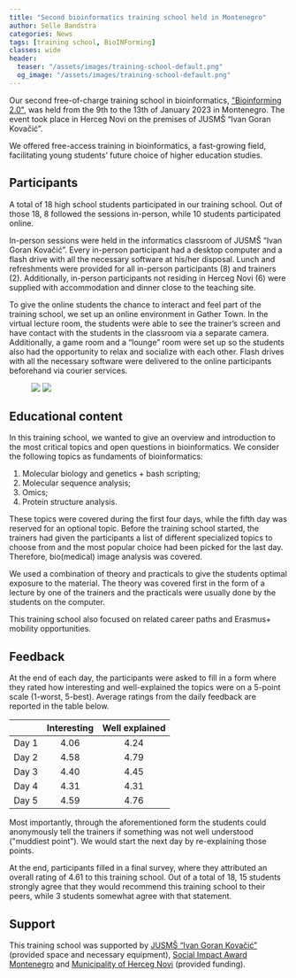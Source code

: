 ```yaml
---
title: "Second bioinformatics training school held in Montenegro"
author: Selle Bandstra
categories: News
tags: [training school, BioINForming]
classes: wide
header:
  teaser: "/assets/images/training-school-default.png"
  og_image: "/assets/images/training-school-default.png"
---
```


Our second free-of-charge training school in bioinformatics, ["Bioinforming 2.0"](/training-school/bioinforming-2.0/), was held from the 9th to the 13th of January 2023 in Montenegro. The event took place in Herceg Novi on the premises of JUSMŠ “Ivan Goran Kovačić”. 

We offered free-access training in bioinformatics, a fast-growing field, facilitating young students’ future choice of higher education studies.

## Participants

A total of 18 high school students participated in our training school. Out of those 18, 8 followed the sessions in-person, while 10 students participated online.

In-person sessions were held in the informatics classroom of JUSMŠ “Ivan Goran Kovačić”. Every in-person participant had a desktop computer and a flash drive with all the necessary software at his/her disposal. Lunch and refreshments were provided for all in-person participants (8) and trainers (2). Additionally, in-person participants not residing in Herceg Novi (6) were supplied with accommodation and dinner close to the teaching site.

To give the online students the chance to interact and feel part of the training school, we set up an online environment in Gather Town. In the virtual lecture room, the students were able to see the trainer’s screen and have contact with the students in the classroom via a separate camera. Additionally, a game room and a “lounge” room were set up so the students also had the opportunity to relax and socialize with each other. Flash drives with all the necessary software were delivered to the online participants beforehand via courier services.

<figure class="half">
  <a href="https://drive.google.com/uc?export=view&id=1jC3hTWYd4ShbFcKqkmYnLxJozc9-Ig3K"><img src="https://drive.google.com/uc?export=view&id=1jC3hTWYd4ShbFcKqkmYnLxJozc9-Ig3K"></a>
  <a href="https://drive.google.com/uc?export=view&id=1BJ7vQv81qg1RudasUISaoBHYL7-TCLAR"><img src="https://drive.google.com/uc?export=view&id=1BJ7vQv81qg1RudasUISaoBHYL7-TCLAR"></a>
</figure>

## Educational content

In this training school, we wanted to give an overview and introduction to the most critical topics and open questions in bioinformatics. We consider the following topics as fundaments of bioinformatics:
1. Molecular biology and genetics + bash scripting;
3. Molecular sequence analysis;
4. Omics;
5. Protein structure analysis.
 
These topics were covered during the first four days, while the fifth day was reserved for an optional topic. Before the training school started, the trainers had given the participants a list of different specialized topics to choose from and the most popular choice had been picked for the last day. Therefore, bio(medical) image analysis was covered. 

We used a combination of theory and practicals to give the students optimal exposure to the material. The theory was covered first in the form of a lecture by one of the trainers and the practicals were usually done by the students on the computer.

This training school also focused on related career paths and Erasmus+ mobility opportunities.

## Feedback

At the end of each day, the participants were asked to fill in a form where they rated how interesting and well-explained the topics were on a 5-point scale (1-worst, 5-best). Average ratings from the daily feedback are reported in the table below.

|       | Interesting | Well explained |
|-------|:-----------:|:--------------:|
| Day 1 | 4.06        | 4.24           |
| Day 2 | 4.58        | 4.79           |
| Day 3 | 4.40        | 4.45           |
| Day 4 | 4.31        | 4.31           |
| Day 5 | 4.59        | 4.76           |

Most importantly, through the aforementioned form the students could anonymously tell the trainers if something was not well understood ("muddiest point"). We would start the next day by re-explaining those points.

At the end, participants filled in a final survey, where they attributed an overall rating of 4.61 to this training school. Out of a total of 18, 15 students strongly agree that they would recommend this training school to their peers, while 3 students somewhat agree with that statement.

## Support

This training school was supported by [JUSMŠ “Ivan Goran Kovačić”](http://smsigkovacic.me/) (provided space and necessary equipment), [Social Impact Award Montenegro](https://montenegro.socialimpactaward.net) and [Municipality of Herceg Novi](https://hercegnovi.me) (provided funding).


